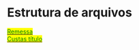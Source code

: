 # Estrutura de arquivos

[<mark style="color:green;">Remessa</mark>](https://app.gitbook.com/s/W4AwFUGWy0cHvoDVb3Jx/primeiros-passos/integracao-via-webservice-xml/cartorios-distribuidores/estrutura-do-arquivo-de-remessa/remessa)\
[<mark style="color:green;"><mark style="color:green;">C<mark style="color:green;"></mark><mark style="color:green;">ustas título</mark>](https://app.gitbook.com/s/W4AwFUGWy0cHvoDVb3Jx/primeiros-passos/integracao-via-webservice-xml/cartorios-distribuidores/estrutura-do-arquivo-de-remessa/emolumentos)<mark style="color:green;"></mark>
